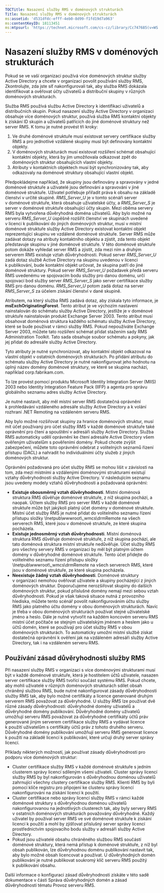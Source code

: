 ```yaml
---
TOCTitle: Nasazení služby RMS v doménových strukturách
Title: Nasazení služby RMS v doménových strukturách
ms:assetid: 'd531dfdc-efff-4eb0-8d99-f1fd19d7a963'
ms:contentKeyID: 18113451
ms:mtpsurl: 'https://technet.microsoft.com/cs-cz/library/Cc747685(v=WS.10)'
---
```


Nasazení služby RMS v doménových strukturách
============================================

Pokud se ve vaší organizaci používá více doménových struktur služby Active Directory a chcete v organizaci povolit používání služby RMS, Zkontrolujte, zda jste síť nakonfigurovali tak, aby služba RMS dokázala identifikovat a ověřovat účty uživatelů a distribuční skupiny v různých doménových strukturách.

Služba RMS používá službu Active Directory k identifikaci uživatelů a distribučních skupin. Pokud nasazení služby Active Directory v organizaci obsahuje více doménových struktur, používá služba RMS kontaktní objekty k získání ID skupin a uživatelů patřících do jiné doménové struktury než server RMS. K tomu je nutné provést tři kroky:

1.  Ve druhé doménové struktuře musí existovat servery certifikace služby RMS a pro jednotlivé vzdálené skupiny musí být definovány kontaktní objekty.
2.  V doménových strukturách musí existovat rozšíření schémat obsahující kontaktní objekty, která by jim umožňovala odkazovat zpět do doménových struktur obsahujících vlastní objekty.
3.  Atributy v kontaktních objektech musí být synchronizovány tak, aby odkazovaly na doménové struktury obsahující vlastní objekt.

Předpokládejme například, že skupiny jsou definovány a spravovány v jedné doménové struktuře a uživatelé jsou definováni a spravováni v jiné doménové struktuře. Uživatel potřebuje přiřadit práva k obsahu na základě členství v určité skupině. *RMS\_Server\_U* je v tomto scénáři server v doménové struktuře, která obsahuje uživatelské účty, a *RMS\_Server\_S* je server v doménové struktuře obsahující účty skupin. Mezi oběma servery RMS byla vytvořena důvěryhodná doména uživatelů. Aby bylo možné na serveru *RMS\_Server\_U* úspěšně rozšířit členství ve skupinách uvedené v licenci k publikování do jiných doménových struktur, musí v místní doménové struktuře služby Active Directory existovat kontaktní objekt reprezentující skupinu ve vzdálené doménové struktuře. Server RMS může zadávat dotazy na atributy kontaktního objektu a zjistit, zda tento objekt představuje skupinu v jiné doménové struktuře. V této doménové struktuře potom dokáže vyhledat server RMS a zjistit, zda mezi ním a druhým serverem RMS existuje vztah důvěryhodnosti. Pokud server *RMS\_Server\_U* zadá dotaz službě Active Directory na skupinu uvedenou v licenci k publikování, bude kontaktní objekt určovat, že skupina patří do jiné doménové struktury. Pokud server *RMS\_Server\_U* požadavek předá serveru RMS uvedenému ve spojovacím bodu služby pro danou doménu, určí spojovací bod služby server *RMS\_Server\_S* jako server certifikace služby RMS pro danou doménu. *RMS\_Server\_U* potom zadá dotaz na server *RMS\_Server\_S* za účelem získání členství v dané skupině.

Atributem, na který služba RMS zadává dotaz, aby získala tyto informace, je **msExchOriginatingForest**. Tento atribut je ve výchozím nastavení nainstalován do schématu služby Active Directory, jestliže je v doménové struktuře nainstalován produkt Exchange Server 2003. Tento atribut musí obsahovat doménová struktura každého schématu služby Active Directory, které se bude používat v rámci služby RMS. Pokud nepoužíváte Exchange Server 2003, můžete tato rozšíření schémat přidat stažením sady RMS Administration Toolkit. Tato sada obsahuje soubor schématu a pokyny, jak jej přidat do adresáře služby Active Directory.

Tyto atributy je nutné synchronizovat, aby kontaktní objekt odkazoval na vlastní objekt v ostatních doménových strukturách. Po přidání atributu do schématu služby Active Directory je nutné nakonfigurovat jeho hodnotu na úplný název domény doménové struktury, ve které se skupina nachází, například corp.fabrikam.com.

To lze provést pomocí produktu Microsoft Identity Integration Server (MIIS) 2003 nebo Identity Integration Feature Pack (IIFP) a agenta pro správu globálního seznamu adres služby Active Directory.

Je nutné nastavit, aby měl místní server RMS dostatečná oprávnění k prohledávání vzdáleného adresáře služby Active Directory a k volání rozhraní .NET Remoting na vzdáleném serveru RMS.

Aby bylo možné rozšiřovat skupiny za hranice doménových struktur, musí mít účet používaný pro účet služby RMS v každé doménové struktuře také oprávnění pro čtení a spouštění v adresáři služby Active Directory. Služba RMS automaticky udělí oprávnění ke čtení adresáře Active Directory všem ověřeným uživatelům s pověřeními domény. Pokud chcete zvýšit zabezpečení, můžete toto oprávnění odebrat z volitelných seznamů řízení přístupu (DACL) a nahradit ho individuálními účty služeb z jiných doménových struktur.

Oprávnění požadovaná pro účet služby RMS se mohou lišit v závislosti na tom, zda mezi místními a vzdálenými doménovými strukturami existují vztahy důvěryhodnosti služby Active Directory. V následujícím seznamu jsou uvedeny modely vztahů důvěryhodnosti a požadovaná oprávnění:

-   **Existuje obousměrný vztah důvěryhodnosti**. Místní doménová struktura RMS důvěřuje doménové struktuře, z níž skupina pochází, a naopak. Účtem služby RMS pro server RMS v každé doménové struktuře může být jakýkoli platný účet domény v doménové struktuře. Místní účet služby RMS je nutné přidat do volitelného seznamu řízení přístupu složky \\Inetpub\\wwwroot\\\_wmcs\\drmRemote na všech serverech RMS, které jsou v doménové struktuře, ze které skupina pocházela.
-   **Existuje jednosměrný vztah důvěryhodnosti**. Místní doménová struktura RMS důvěřuje doménové struktuře, z níž skupina pochází, ale tato doménová struktura místní struktuře nedůvěřuje. Účet služby RMS pro všechny servery RMS v organizaci by měl být platným účtem domény v důvěryhodné doménové struktuře. Tento účet přidejte do volitelného seznamu řízení přístupu složky \\Inetpub\\wwwroot\\\_wmcs\\drmRemote na všech serverech RMS, které jsou v doménové struktuře, ze které skupina pocházela.
-   **Neexistuje žádný vztah důvěryhodnosti**. Doménové struktury v organizaci nemohou ověřovat uživatele a skupiny pocházející z jiných doménových struktur. Doporučujeme nerozšiřovat skupiny do dalších doménových struktur, pokud příslušné domény nemají mezi sebou vztah důvěryhodnosti. Pokud je však taková situace nutná z provozního hlediska, můžete tento scénář povolit nakonfigurováním účtu služby RMS jako platného účtu domény v obou doménových strukturách. Navíc je třeba v obou doménových strukturách používat stejné uživatelské jméno a heslo. Dále je nutné vytvořit na každém koncovém serveru RMS místní účet počítače se stejným uživatelským jménem a heslem jako u účtů domén, které se používají pro účet služby RMS v obou doménových strukturách. To automaticky umožní místní službě získat dostatečná oprávnění k ověření jak na vzdáleném adresáři služby Active Directory, tak i na vzdáleném serveru RMS.

Používání zásad důvěryhodnosti služby RMS
-----------------------------------------

Při nasazení služby RMS v organizaci s více doménovými strukturami musí být v každé doménové struktuře, která je hostitelem účtů uživatele, nasazen server certifikace služby RMS tvořící součást systému RMS. Pokud chcete, aby mohli uživatelé v různých doménových strukturách sdílet obsah chráněný službou RMS, bude nutné nakonfigurovat zásady důvěryhodnosti služby RMS tak, aby bylo možné certifikáty a licence generované druhým serverem RMS považovat za důvěryhodné. U služby RMS lze používat dvě různé zásady důvěryhodnosti: důvěryhodné domény uživatelů a důvěryhodné domény publikování. Důvěryhodné domény uživatelů umožňují serveru RMS považovat za důvěryhodné certifikáty účtů práv generované jiným serverem certifikace služby RMS a vydávat licence k použití uživatelům s certifikáty účtů práv z tohoto druhého serveru. Důvěryhodné domény publikování umožňují serveru RMS generovat licence k použití na základě licencí k publikování, které určují druhý server správy licencí.

Příklady některých možností, jak používat zásady důvěryhodnosti pro podporu více doménových struktur:

-   Cluster certifikace služby RMS v každé doménové struktuře s jedním clusterem správy licencí sdíleným všemi uživateli. Cluster správy licencí služby RMS by byl nakonfigurován s důvěryhodnou doménou uživatelů zahrnující všechny clustery certifikace služby RMS. Klienti RMS by byli pomocí klíče registru pro připojení ke clusteru správy licencí nakonfigurováni na získání licencí k použití.
-   Cluster certifikace nebo správy licencí služby RMS v rámci každé doménové struktury s důvěryhodnou doménou uživatelů nakonfigurovanou na jednotlivých clusterech tak, aby byly servery RMS v ostatních doménových strukturách považovány důvěryhodné. Každý uživatel by používal server RMS ve své doménové struktuře k získání licencí k použití a mohl by zjišťovat příslušný server správy licencí prostřednictvím spojovacího bodu služby v adresáři služby Active Directory.
-   Pokud jsou uživatelé obsahu chráněného službou RMS součástí doménové struktury, která nemá přístup k doménové struktuře, z níž byl obsah publikován, lze důvěryhodnou doménu publikování nastavit tak, aby bylo možné obsah licencovat a používat. U důvěryhodných domén publikování je nutné publikovat soukromý klíč serveru RMS použitý k publikování obsahu.

Další informace o konfiguraci zásad důvěryhodnosti získáte v této sadě dokumentace v části Správa důvěryhodných domén a zásad důvěryhodnosti tématu Provoz serveru RMS.

